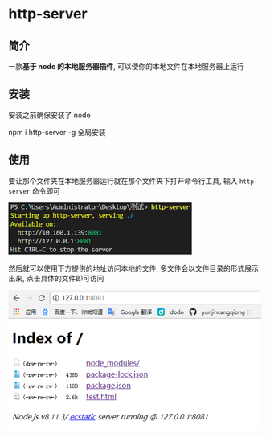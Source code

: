 # http-server

## 简介

一款**基于 node 的本地服务器插件**, 可以使你的本地文件在本地服务器上运行

## 安装

安装之前确保安装了 node

npm i http-server -g  全局安装

## 使用

要让那个文件夹在本地服务器运行就在那个文件夹下打开命令行工具, 输入 `http-server` 命令即可

![http-server](./media/http-server.png)

然后就可以使用下方提供的地址访问本地的文件, 多文件会以文件目录的形式展示出来, 点击具体的文件即可访问

![http-server](./media/文件目录.png)